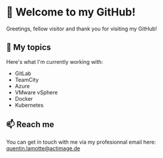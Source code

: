 # 👋 Welcome to my GitHub!

Greetings, fellow visitor and thank you for visiting my GitHub!

## 🔭 My topics

Here's what I'm currently working with:

- GitLab
- TeamCity
- Azure
- VMware vSphere
- Docker
- Kubernetes

## 📫 Reach me

You can get in touch with me via my profesionnal email here: <quentin.lamotte@actimage.de>
